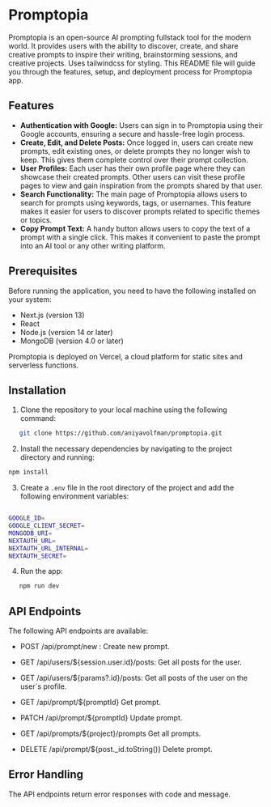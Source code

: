 # Promptopia

Promptopia is an open-source AI prompting fullstack tool for the modern world. It provides users with the ability to discover, create, and share creative prompts to inspire their writing, brainstorming sessions, and creative projects. Uses tailwindcss for styling. This README file will guide you through the features, setup, and deployment process for Promptopia app. 

## Features

- **Authentication with Google:** Users can sign in to Promptopia using their Google accounts, ensuring a secure and hassle-free login process.
- **Create, Edit, and Delete Posts:** Once logged in, users can create new prompts, edit existing ones, or delete prompts they no longer wish to keep. This gives them complete control over their prompt collection.
- **User Profiles:** Each user has their own profile page where they can showcase their created prompts. Other users can visit these profile pages to view and gain inspiration from the prompts shared by that user.
- **Search Functionality:** The main page of Promptopia allows users to search for prompts using keywords, tags, or usernames. This feature makes it easier for users to discover prompts related to specific themes or topics.
- **Copy Prompt Text:** A handy button allows users to copy the text of a prompt with a single click. This makes it convenient to paste the prompt into an AI tool or any other writing platform.

## Prerequisites

Before running the application, you need to have the following installed on your system:

- Next.js (version 13)
- React
- Node.js (version 14 or later)
- MongoDB (version 4.0 or later)

Promptopia is deployed on Vercel, a cloud platform for static sites and serverless functions.

## Installation

1. Clone the repository to your local machine using the following command:
```bash
   git clone https://github.com/aniyavolfman/promptopia.git
```
2. Install the necessary dependencies by navigating to the project directory and running:
```bash
npm install
```
3. Create a `.env` file in the root directory of the project and add the following environment variables:

```bash

GOOGLE_ID=
GOOGLE_CLIENT_SECRET=
MONGODB_URI=
NEXTAUTH_URL=
NEXTAUTH_URL_INTERNAL=
NEXTAUTH_SECRET=

```

4. Run the app:

```bash
   npm run dev
```
## API Endpoints

The following API endpoints are available:

- POST /api/prompt/new :
Create new prompt.

- GET /api/users/${session.user.id}/posts:
Get all posts for the user.

- GET /api/users/${params?.id}/posts:
Get all posts of the user on the user`s profile.

- GET /api/prompt/${promptId}
Get prompt.

- PATCH /api/prompt/${promptId}
Update prompt.

- GET  /api/prompts/${project}/prompts
Get all prompts.

- DELETE /api/prompt/${post._id.toString()}
Delete prompt.

## Error Handling

The API endpoints return error responses with code and message.
